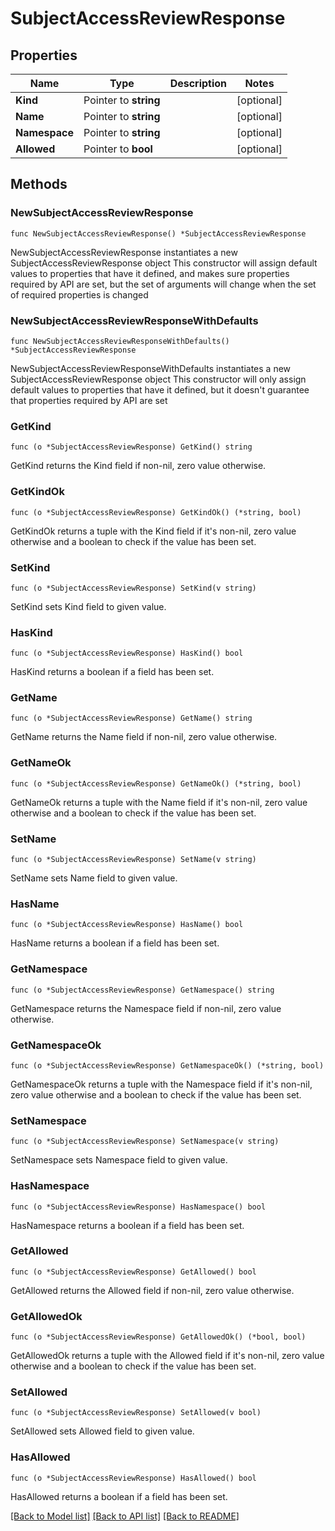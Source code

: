 # SubjectAccessReviewResponse

## Properties

Name | Type | Description | Notes
------------ | ------------- | ------------- | -------------
**Kind** | Pointer to **string** |  | [optional] 
**Name** | Pointer to **string** |  | [optional] 
**Namespace** | Pointer to **string** |  | [optional] 
**Allowed** | Pointer to **bool** |  | [optional] 

## Methods

### NewSubjectAccessReviewResponse

`func NewSubjectAccessReviewResponse() *SubjectAccessReviewResponse`

NewSubjectAccessReviewResponse instantiates a new SubjectAccessReviewResponse object
This constructor will assign default values to properties that have it defined,
and makes sure properties required by API are set, but the set of arguments
will change when the set of required properties is changed

### NewSubjectAccessReviewResponseWithDefaults

`func NewSubjectAccessReviewResponseWithDefaults() *SubjectAccessReviewResponse`

NewSubjectAccessReviewResponseWithDefaults instantiates a new SubjectAccessReviewResponse object
This constructor will only assign default values to properties that have it defined,
but it doesn't guarantee that properties required by API are set

### GetKind

`func (o *SubjectAccessReviewResponse) GetKind() string`

GetKind returns the Kind field if non-nil, zero value otherwise.

### GetKindOk

`func (o *SubjectAccessReviewResponse) GetKindOk() (*string, bool)`

GetKindOk returns a tuple with the Kind field if it's non-nil, zero value otherwise
and a boolean to check if the value has been set.

### SetKind

`func (o *SubjectAccessReviewResponse) SetKind(v string)`

SetKind sets Kind field to given value.

### HasKind

`func (o *SubjectAccessReviewResponse) HasKind() bool`

HasKind returns a boolean if a field has been set.

### GetName

`func (o *SubjectAccessReviewResponse) GetName() string`

GetName returns the Name field if non-nil, zero value otherwise.

### GetNameOk

`func (o *SubjectAccessReviewResponse) GetNameOk() (*string, bool)`

GetNameOk returns a tuple with the Name field if it's non-nil, zero value otherwise
and a boolean to check if the value has been set.

### SetName

`func (o *SubjectAccessReviewResponse) SetName(v string)`

SetName sets Name field to given value.

### HasName

`func (o *SubjectAccessReviewResponse) HasName() bool`

HasName returns a boolean if a field has been set.

### GetNamespace

`func (o *SubjectAccessReviewResponse) GetNamespace() string`

GetNamespace returns the Namespace field if non-nil, zero value otherwise.

### GetNamespaceOk

`func (o *SubjectAccessReviewResponse) GetNamespaceOk() (*string, bool)`

GetNamespaceOk returns a tuple with the Namespace field if it's non-nil, zero value otherwise
and a boolean to check if the value has been set.

### SetNamespace

`func (o *SubjectAccessReviewResponse) SetNamespace(v string)`

SetNamespace sets Namespace field to given value.

### HasNamespace

`func (o *SubjectAccessReviewResponse) HasNamespace() bool`

HasNamespace returns a boolean if a field has been set.

### GetAllowed

`func (o *SubjectAccessReviewResponse) GetAllowed() bool`

GetAllowed returns the Allowed field if non-nil, zero value otherwise.

### GetAllowedOk

`func (o *SubjectAccessReviewResponse) GetAllowedOk() (*bool, bool)`

GetAllowedOk returns a tuple with the Allowed field if it's non-nil, zero value otherwise
and a boolean to check if the value has been set.

### SetAllowed

`func (o *SubjectAccessReviewResponse) SetAllowed(v bool)`

SetAllowed sets Allowed field to given value.

### HasAllowed

`func (o *SubjectAccessReviewResponse) HasAllowed() bool`

HasAllowed returns a boolean if a field has been set.


[[Back to Model list]](../README.md#documentation-for-models) [[Back to API list]](../README.md#documentation-for-api-endpoints) [[Back to README]](../README.md)


